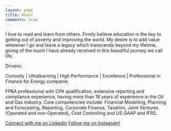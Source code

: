 ```yaml
---
layout: page
title: About
comments: true
---
```

<p>I love to read and learn from others. Firmly believe education is the key to getting out of poverty and improving the world. My desire is to add value wherever I go and leave a legacy which transcends beyond my lifetime, giving of the much I have already received in this beautiful journey we call life.</p>
<p> Drivers: </p>
<p>Curiosity | Ultralearning | High Performance | Excellence | Professional in Finance for Energy companie. </p>

<p> FP&A professional with CPA qualification, extensive reporting and compliance experience, having more than 18 years of experience in the Oil and Gas industry. Core competencies include: Financial Modelling, Planning and Forecasting, Reporting, Corporate Finance, Taxation, Joint Ventures (Operated and non-Operated), Cost Controlling and US GAAP and IFRS. </p>


<a href="https://linkedin.com/in/veronicavaca/" target="_blank">Connect with me on LinkedIn</a>
<a href="https://instagram.com/veronica_vaca/" target="_blank">Follow me on Instagram!</a>

